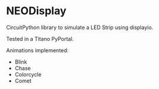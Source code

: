 # NEODisplay
CircuitPython library to simulate a LED Strip using displayio. 


Tested in a Titano PyPortal.

Animations implemented:
* Blink
* Chase
* Colorcycle
* Comet
